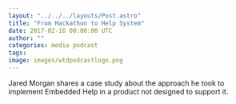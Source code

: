```yaml
---
layout: "../../../layouts/Post.astro"
title: "From Hackathon to Help System"
date: 2017-02-16 00:00:00 UTC
author: ""
categories: media podcast
tags:
image: images/wtdpodcastlogo.png
---
```


Jared Morgan shares a case study about the approach he took to implement Embedded Help in a product not designed to support it.

